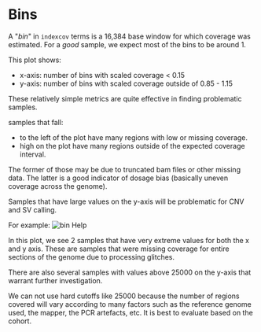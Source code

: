 Bins
====

A "*bin*" in `indexcov` terms is a 16,384 base window for which coverage was estimated.
For a *good* sample, we expect most of the bins to be around 1.

This plot shows:
+ x-axis: number of bins with scaled coverage < 0.15
+ y-axis: number of bins with scaled coverage outside of 0.85 - 1.15

These relatively simple metrics are quite effective in finding problematic samples.

samples that fall:
+ to the left of the plot have many regions with low or missing coverage.
+ high on the plot have many regions outside of the expected coverage interval.

The former of those may be due to truncated bam files or other missing data.
The latter is a good indicator of dosage bias (basically uneven coverage across the genome).

Samples that have large values on the y-axis will be problematic for CNV and SV calling.

For example:
![bin Help](https://cloud.githubusercontent.com/assets/1739/22121227/6ccb2ffa-de40-11e6-8916-eb7f3a584c35.png "bin help")

In this plot, we see 2 samples that have very extreme values for both the x and y axis. These are samples
that were missing coverage for entire sections of the genome due to processing glitches.

There are also several samples with values above 25000 on the y-axis that warrant further investigation.

We can not use hard cutoffs like 25000 because the number of regions covered will vary according to many factors
such as the reference genome used, the mapper, the PCR artefacts, etc. It is best to evaluate based on the
cohort.
